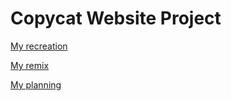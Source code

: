 # **Copycat Website Project**


[My recreation](https://hengshengl7714.github.io/copy-website-project/)

[My remix](https://hengshengl7714.github.io/copy-website-project/remix.html)

[My planning](https://docs.google.com/document/d/1eSryRCSFRYPXg6hPANwHAN-a_o0mGNk-LDBbeeTGlCU/edit)